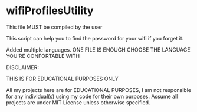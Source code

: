 # wifiProfilesUtility


This file MUST be compiled by the user

This script can help you to find the password for your wifi if you forget it.

Added multiple languages. ONE FILE IS ENOUGH CHOOSE THE LANGUAGE YOU'RE CONFORTABLE WITH

DISCLAIMER:

THIS IS FOR EDUCATIONAL PURPOSES ONLY

All my projects here are for EDUCATIONAL PURPOSES, I am not responsible for any individual(s) using my code for their own purposes. Assume all projects are under MIT License unless otherwise specified.

